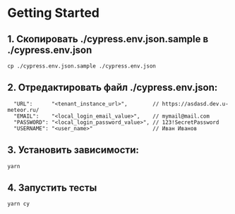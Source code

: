 # Getting Started

## 1. Скопировать ./cypress.env.json.sample в ./cypress.env.json
```
cp ./cypress.env.json.sample ./cypress.env.json
```

## 2. Отредактировать файл ./cypress.env.json:
```
  "URL":      "<tenant_instance_url>",        // https://asdasd.dev.u-meteor.ru/
  "EMAIL":    "<local_login_email_value>",    // mymail@mail.com
  "PASSWORD": "<local_login_password_value>", // 123!SecretPassword
  "USERNAME": "<user_name>"                   // Иван Иванов
```

## 3. Установить зависимости:
```
yarn
```

## 4. Запустить тесты
```
yarn cy
```